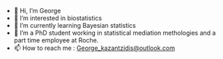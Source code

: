 - 👋 Hi, I’m George
- 👀 I’m interested in biostatistics
- 🌱 I’m currently learning Bayesian statistics 
- 💞️ I’m a PhD student working in statistical mediation methologies and a part time employee at Roche.
- 📫 How to reach me : George_kazantzidis@outlook.com

<!---
G-Kazantzidis/G-Kazantzidis is a ✨ special ✨ repository because its `README.md` (this file) appears on your GitHub profile.
You can click the Preview link to take a look at your changes.
--->
